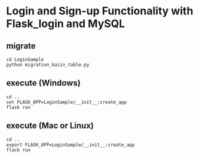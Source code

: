 # Login and Sign-up Functionality with Flask_login and MySQL

## migrate
```
cd LoginSample
python migration_kaiin_table.py
```

## execute (Windows)
```
cd ..
set FLASK_APP=LoginSample/__init__:create_app
flask run
```
## execute (Mac or Linux)
```
cd ..
export FLASK_APP=LoginSample/__init__:create_app
flack run
```